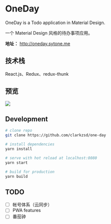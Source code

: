 # OneDay

OneDay is a Todo application in Material Design.

一个 Material Design 风格的待办事项应用。

**地址：** http://oneday.sytone.me

## 技术栈

React.js、Redux、redux-thunk

## 预览

![](https://i.loli.net/2018/03/27/5aba25810e467.jpg)

## Development

```bash
# clone repo
git clone https://github.com/clarkzsd/one-day

# install dependencies
yarn install

# serve with hot reload at localhost:8080
yarn start

# build for production
yarn build
```

## TODO

- [ ] 帐号体系（云同步）
- [ ] PWA features
- [ ] 番茄钟